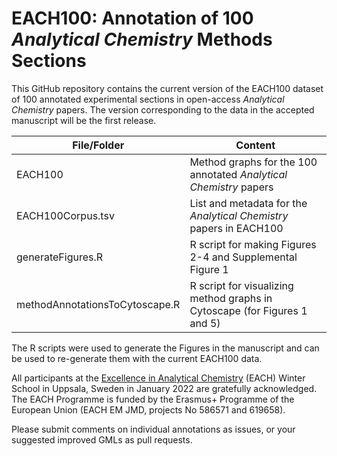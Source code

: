 # EACH100: Annotation of 100 *Analytical Chemistry* Methods Sections

This GitHub repository contains the current version of the EACH100 dataset of 100 annotated experimental sections in open-access *Analytical Chemistry* papers. The version corresponding to the data in the accepted manuscript will be the first release.

| File/Folder                     | Content                                                                   |
| --------------------------------|---------------------------------------------------------------------------|
| EACH100                         | Method graphs for the 100 annotated *Analytical Chemistry* papers           |
| EACH100Corpus.tsv               | List and metadata for the *Analytical Chemistry* papers in EACH100          |
| generateFigures.R               | R script for making Figures 2-4 and Supplemental Figure 1                 |
| methodAnnotationsToCytoscape.R  | R script for visualizing method graphs in Cytoscape (for Figures 1 and 5) |

The R scripts were used to generate the Figures in the manuscript and can be used to re-generate them with the current EACH100 data.

All participants at the [Excellence in Analytical Chemistry](https://each.ut.ee/EACH/)
(EACH) Winter School in Uppsala, Sweden in January 2022 are gratefully acknowledged. The EACH Programme is funded by the Erasmus+ Programme of the European Union (EACH EM JMD, projects No 586571 and 619658).

Please submit comments on individual annotations as issues, or your suggested improved GMLs as pull requests.
